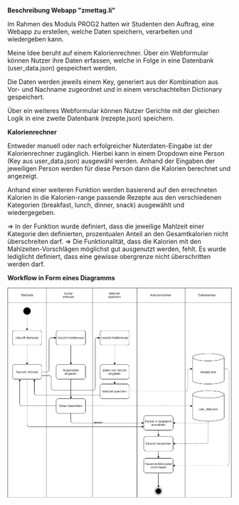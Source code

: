 **Beschreibung Webapp "zmettag.li"**

Im Rahmen des Moduls PROG2 hatten wir Studenten den Auftrag, eine Webapp zu erstellen, welche Daten speichern,
verarbeiten und wiedergeben kann.

Meine Idee beruht auf einem Kalorienrechner. Über ein Webformular können Nutzer ihre Daten erfassen, welche
in Folge in eine Datenbank (user_data.json) gespeichert werden.

Die Daten werden jeweils einem Key, generiert aus der Kombination aus Vor- und Nachname zugeordnet und in einem
verschachtelten Dictionary gespeichert.

Über ein weiteres Webformular können Nutzer Gerichte mit der gleichen Logik in eine zweite Datenbank (rezepte.json)
speichern.

**Kalorienrechner**

Entweder manuell oder nach erfolgreicher Nuterdaten-Eingabe ist der Kalorienrechner zugänglich.
Hierbei kann in einem Dropdown eine Person (Key aus user_data.json) ausgewähl werden. Anhand der Eingaben
der jeweiligen Person werden für diese Person dann die Kalorien berechnet und angezeigt.

Anhand einer weiteren Funktion werden basierend auf den errechneten Kalorien in die Kalorien-range passende
Rezepte aus den verschiedenen Kategorien (breakfast, lunch, dinner, snack) ausgewählt und wiedergegeben.

=> In der Funktion wurde definiert, dass die jeweilige Mahlzeit einer Kategorie den definierten, prozentualen
Anteil an den Gesamtkalorien nicht überschreiten darf.
=> Die Funktionalität, dass die Kalorien mit den Mahlzeiten-Vorschlägen möglichst gut ausgenutzt werden, fehlt.
Es wurde lediglicht definiert, dass eine gewisse obergrenze nicht überschritten werden darf. 

**Workflow in Form eines Diagramms**

![](meineapp/static/images/workflow_zmettag.png)